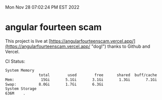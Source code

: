 Mon Nov 28 07:02:24 PM EST 2022

# angular fourteen scam


This project is live at [https://angularfourteenscam.vercel.app/](https://angularfourteenscam.vercel.app/ "dog!") thanks to Github and Vercel.

CI Status: 

```bash
System Memory
               total        used        free      shared  buff/cache   available
Mem:            15Gi       5.1Gi       3.1Gi       1.3Gi       7.1Gi       8.5Gi
Swap:          8.0Gi       1.7Gi       6.3Gi
System Storage
636M	.
```
